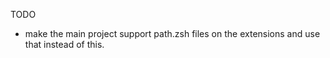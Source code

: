 TODO

- make the main project support path.zsh files on the extensions and use that instead of this.
